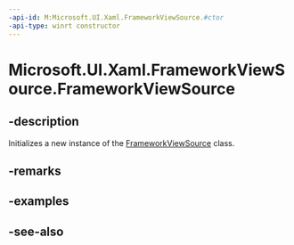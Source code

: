 ```yaml
---
-api-id: M:Microsoft.UI.Xaml.FrameworkViewSource.#ctor
-api-type: winrt constructor
---
```


<!-- Method syntax
public FrameworkViewSource()
-->

# Microsoft.UI.Xaml.FrameworkViewSource.FrameworkViewSource

## -description
Initializes a new instance of the [FrameworkViewSource](frameworkviewsource.md) class.

## -remarks

## -examples

## -see-also
